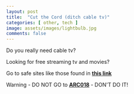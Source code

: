 ```yaml
---
layout: post
title:  "Cut the Cord (ditch cable tv)"
categories: [ other, tech ]
image: assets/images/lightbulb.jpg
comments: false
---
```


Do you really need cable tv?

Looking for free streaming tv and movies?

Go to safe sites like those found in **[this link](https://wealthawesome.com/free-streaming-tv-in-canada/)**


Warning - DO NOT GO to **[ARC018](https://arc018.to/home)** - DON'T DO IT!

